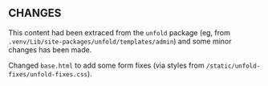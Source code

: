 <!--
 @since 2025.03.14, 20:57
 @changed 2025.03.14, 20:57
-->

## CHANGES

This content had been extraced from the `unfold` package (eg, from `.venv/Lib/site-packages/unfold/templates/admin`) and some minor changes has been made.

Changed `base.html` to add some form fixes (via styles from `/static/unfold-fixes/unfold-fixes.css`).
